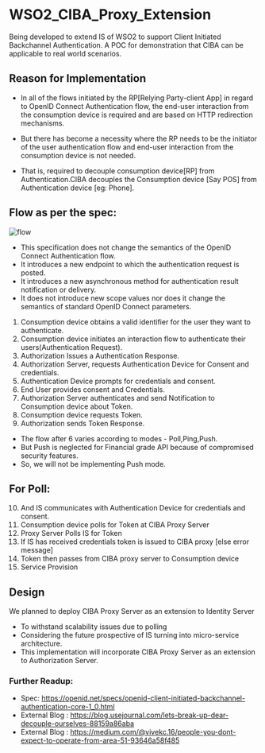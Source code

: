 # WSO2_CIBA_Proxy_Extension
Being developed to extend IS of WSO2 to support Client Initiated Backchannel Authentication.
A POC for demonstration that CIBA can be applicable to real world scenarios.


## Reason for Implementation
* In all of the flows initiated by the RP[Relying Party-client App] in regard to  OpenID Connect Authentication flow, the end-user interaction from the consumption device is required and are based on HTTP redirection mechanisms. 

* But there has become a necessity where the RP needs to be the initiator of the user authentication flow and end-user interaction from the consumption device is not needed.

* That is, required to decouple consumption device[RP] from Authentication.CIBA decouples the Consumption device [Say POS] from Authentication device [eg: Phone]. 


## Flow as per the spec:

![flow](https://drive.google.com/file/d/1rRe8vZXgYrZs5Ak3paLA-138YmxeTdWS/view?usp=sharing)
* This specification does not change the semantics of the OpenID Connect Authentication flow. 
* It introduces a new endpoint to which the authentication request is posted. 
* It introduces a new asynchronous method for authentication result notification or delivery. 
* It does not introduce new scope values nor does it change the semantics of standard OpenID Connect parameters.

1. Consumption device obtains a valid identifier for the user they want to authenticate.
2. Consumption device initiates an interaction flow to authenticate their users(Authentication Request).
3. Authorization Issues a Authentication Response.
4. Authorization Server, requests Authentication Device for Consent and credentials. 
5. Authentication Device prompts for credentials and consent.
6. End User provides consent and Credentials.
7. Authorization Server authenticates and send Notification to Consumption device about Token.
8. Consumption device requests Token.
9. Authorization sends Token Response.

* The flow after 6 varies according to modes - Poll,Ping,Push.
* But Push is neglected for Financial grade API because of compromised security features.
* So, we will not be implementing Push mode.


## For Poll:

10. And IS communicates with Authentication Device for credentials and consent.
11. Consumption device polls for Token at CIBA Proxy Server
12. Proxy Server Polls IS for Token
13. If IS has received credentials token is issued to CIBA proxy [else error message]
14. Token then passes from CIBA proxy server to Consumption device 
15. Service Provision

## Design

We planned to deploy CIBA Proxy Server as an extension to Identity Server 
* To withstand scalability  issues due to polling
* Considering the future prospective of IS turning into micro-service architecture.
* This implementation will incorporate CIBA Proxy Server as an extension to Authorization Server.

### Further Readup:
* Spec: https://openid.net/specs/openid-client-initiated-backchannel-authentication-core-1_0.html
* External Blog : https://blog.usejournal.com/lets-break-up-dear-decouple-ourselves-88159a86aba
* External Blog : https://medium.com/@vivekc.16/people-you-dont-expect-to-operate-from-area-51-93646a58f485
